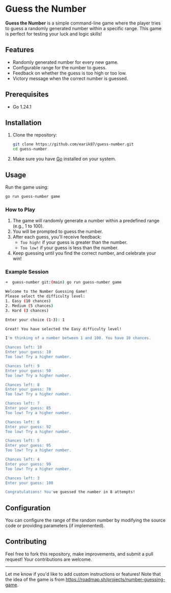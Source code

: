# Guess the Number

**Guess the Number** is a simple command-line game where the player tries to guess a randomly generated number within a specific range. This game is perfect for testing your luck and logic skills! 

## Features

- Randomly generated number for every new game.
- Configurable range for the number to guess.
- Feedback on whether the guess is too high or too low.
- Victory message when the correct number is guessed.

## Prerequisites
- Go 1.24.1

## Installation

1. Clone the repository:
   ```bash
   git clone https://github.com/earik87/guess-number.git
   cd guess-number
   ```

2. Make sure you have [Go](https://golang.org/) installed on your system. 

## Usage

Run the game using:
```bash
go run guess-number game
```

### How to Play

1. The game will randomly generate a number within a predefined range (e.g., 1 to 100).
2. You will be prompted to guess the number.
3. After each guess, you'll receive feedback:
   - `Too high!` if your guess is greater than the number.
   - `Too low!` if your guess is less than the number.
4. Keep guessing until you find the correct number, and celebrate your win!

### Example Session

```bash
➜  guess-number git:(main) go run guess-number game

Welcome to the Number Guessing Game!
Please select the difficulty level:
1. Easy (10 chances)
2. Medium (5 chances)
3. Hard (3 chances)

Enter your choice (1-3): 1

Great! You have selected the Easy difficulty level!

I'm thinking of a number between 1 and 100. You have 10 chances.

Chances left: 10
Enter your guess: 10
Too low! Try a higher number.

Chances left: 9
Enter your guess: 50
Too low! Try a higher number.

Chances left: 8
Enter your guess: 70
Too low! Try a higher number.

Chances left: 7
Enter your guess: 85
Too low! Try a higher number.

Chances left: 6
Enter your guess: 92
Too low! Try a higher number.

Chances left: 5
Enter your guess: 95
Too low! Try a higher number.

Chances left: 4
Enter your guess: 99
Too low! Try a higher number.

Chances left: 3
Enter your guess: 100

Congratulations! You've guessed the number in 8 attempts!
```

## Configuration

You can configure the range of the random number by modifying the source code or providing parameters (if implemented).

## Contributing

Feel free to fork this repository, make improvements, and submit a pull request! Your contributions are welcome.

---

Let me know if you'd like to add custom instructions or features! Note that the idea of the game is from https://roadmap.sh/projects/number-guessing-game.
